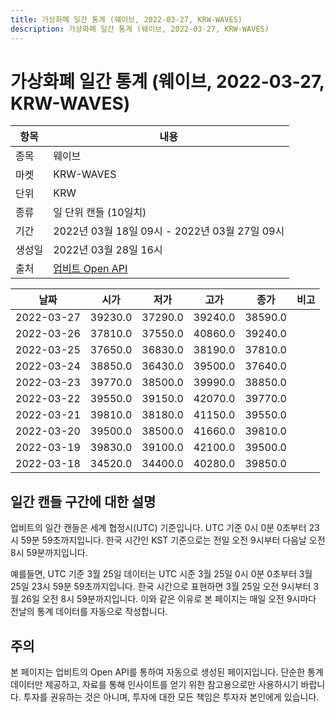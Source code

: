 ```yaml
---
title: 가상화폐 일간 통계 (웨이브, 2022-03-27, KRW-WAVES)
description: 가상화폐 일간 통계 (웨이브, 2022-03-27, KRW-WAVES)
---
```


가상화폐 일간 통계 (웨이브, 2022-03-27, KRW-WAVES)
===

|항목|내용|
|--|--|
|종목|웨이브|
|마켓|KRW-WAVES|
|단위|KRW|
|종류|일 단위 캔들 (10일치)|
|기간|2022년 03월 18일 09시 - 2022년 03월 27일 09시|
|생성일|2022년 03월 28일 16시|
|출처|[업비트 Open API](https://docs.upbit.com)|


|날짜|시가|저가|고가|종가|비고|
|--|--|--|--|--|--|
|2022-03-27|39230.0|37290.0|39240.0|38590.0|    |
|2022-03-26|37810.0|37550.0|40860.0|39240.0|    |
|2022-03-25|37650.0|36830.0|38190.0|37810.0|    |
|2022-03-24|38850.0|36430.0|39500.0|37640.0|    |
|2022-03-23|39770.0|38500.0|39990.0|38850.0|    |
|2022-03-22|39550.0|39150.0|42070.0|39770.0|    |
|2022-03-21|39810.0|38180.0|41150.0|39550.0|    |
|2022-03-20|39500.0|38500.0|41660.0|39810.0|    |
|2022-03-19|39830.0|39100.0|42100.0|39500.0|    |
|2022-03-18|34520.0|34400.0|40280.0|39850.0|    |


일간 캔들 구간에 대한 설명
---


업비트의 일간 캔들은 세계 협정시(UTC) 기준입니다. 
UTC 기준 0시 0분 0초부터 23시 59분 59초까지입니다. 
한국 시간인 KST 기준으로는 전일 오전 9시부터 다음날 오전 8시 59분까지입니다. 


예를들면, UTC 기준 3월 25일 데이터는 UTC 시준 3월 25일 0시 0분 0초부터 3월 25일 23시 59분 59초까지입니다. 
한국 시간으로 표현하면 3월 25일 오전 9시부터 3월 26일 오전 8시 59분까지입니다. 
이와 같은 이유로 본 페이지는 매일 오전 9시마다 전날의 통계 데이터를 자동으로 작성합니다. 


주의
---


본 페이지는 업비트의 Open API를 통하여 자동으로 생성된 페이지입니다. 
단순한 통계 데이터만 제공하고, 자료를 통해 인사이트를 얻기 위한 참고용으로만 사용하시기 바랍니다. 
투자를 권유하는 것은 아니며, 투자에 대한 모든 책임은 투자자 본인에게 있습니다. 
